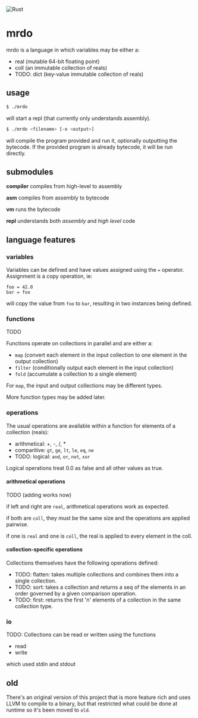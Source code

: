 ![Rust](https://github.com/dominichamon/mrdo/workflows/Rust/badge.svg)

# mrdo
mrdo is a language in which variables may be either a:

* real (mutable 64-bit floating point)
* coll (an immutable collection of reals)
* TODO: dict (key-value immutable collection of reals)

## usage
```bash
$ ./mrdo
```

will start a repl (that currently only understands assembly).

```bash
$ ./mrdo <filename> [-o <output>]
```

will compile the program provided and run it, optionally outputting the
bytecode. If the provided program is already bytecode, it will be run directly.

## submodules
**compiler** compiles from high-level to assembly

**asm** compiles from assembly to bytecode

**vm** runs the bytecode

**repl** understands both _assembly_ and _high level_ code

## language features

### variables

Variables can be defined and have values assigned using the `=` operator. Assignment
is a copy operation, ie:

```
foo = 42.0
bar = foo
```

will copy the value from `foo` to `bar`, resulting in two instances being defined.

### functions

TODO

Functions operate on collections in parallel and are either a:

* `map` (convert each element in the input collection to one element in the
  output collection)
* `filter` (conditionally output each element in the input collection)
* `fold` (accumulate a collection to a single element)

For `map`, the input and output collections may be different types.

More function types may be added later.

### operations
The usual operations are available within a function for elements of a
collection (reals):

* arithmetical: +, -, /, *
* comparitive: `gt`, `ge`, `lt`, `le`, `eq`, `ne`
* TODO: logical: `and`, `or`, `not`, `xor`

Logical operations treat 0.0 as false and all other values as true.

#### arithmetical operations
TODO (adding works now)

if left and right are `real`, arithmetical operations work as expected.

if both are `coll`, they must be the same size and the operations are applied pairwise.

if one is `real` and one is `coll`, the real is applied to every element in the coll.

#### collection-specific operations

Collections themselves have the following operations defined:

* TODO: flatten: takes multiple collections and combines them into a single
collection.
* TODO: sort: takes a collection and returns a seq of the elements in an order
governed by a given comparison operation.
* TODO: first: returns the first 'n' elements of a collection in the same collection
type.

### io
TODO:
Collections can be read or written using the functions

* read
* write

which used stdin and stdout

old
--
There's an original version of this project that is more feature rich and uses
LLVM to compile to a binary, but that restricted what could be done at runtime
so it's been moved to `old`.

